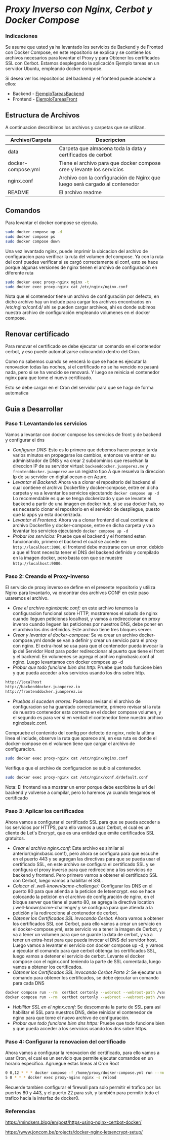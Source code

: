 # _Proxy Inverso con Nginx, Cerbot y Docker Compose_

### Indicaciones
Se asume que usted ya ha levantado los servicios de Backend y de Fronted con Docker Compose, en este repositorio se explica y se contiene los archivos necesarios para levantar el Proxy y para Obtener los certificados SSL con Cerbot.
Estamos desplegando la aplicación Ejemplo tareas en un servidor Ubuntu, empleando docker compose.

Si desea ver los repositorios del backend y el frontend puede acceder a ellos:
- Backend - [EjemploTareasBackend](https://github.com/calderonperaza/ejemplotareasBackEndExpress)
- Frontend - [EjemploTareasFront](https://github.com/calderonperaza/ejemplotareasfrontend)

## Estructura de Archivos

A continuacion describimos los archivos y carpetas que se utilizan.

| Archivo/Carpeta | Descripcion |
| ------ | ------ |
| data | Carpeta que almacena toda la data y certificados de cerbot|
| docker-compose.yml | Tiene el archivo para que docker compose cree y levante los servicios |
| nginx.conf | Archivo con la configuración de Nginx que luego será cargado al contenedor |
| README | El archivo readme |


## Comandos
Para levantar el docker compose se ejecuta.

```sh
sudo docker compose up -d
sudo docker compose ps
sudo docker compose down
```

Una vez levantado nginx, puede imprimir la ubicacion del archivo de configuracion para verificar la ruta del volumen del compose. Ya con la ruta del conf puedes verificar si se cargó correctamente el conf, esto se hace porque algunas versiones de nginx tienen el archivo de configuración en diferente ruta

```sh
sudo docker exec proxy-nginx nginx -t
sudo docker exec proxy-nginx cat /etc/nginx/nginx.conf
```
Nota que el contenedor tiene un archivo de configuración por defecto, en dicho archivo hay un include para cargar los archivos encontrados en /etc/nginx/conf.d/ ahi se pueden cargar archivos, ahi es donde subimos nuestro archivo de configuración empleando volumenes en el docker compose.

## Renovar certificado
Para renovar el certificado se debe ejecutar un comando en el contenedor cerbot, y eso puede automatizarse colocandolo dentro del Cron.

Como no sabemos cuando se vencerá lo que se hace es ejecutar la renovacion todas las noches, si el certificado no se ha vencido no pasará nada, pero si se ha vencido se renovará. Y luego se reinicia el contenedor nginx para que tome el nuevo certificado.


Esto se debe cargar en el Cron del servidor para que se haga de forma automatica

## Guia a Desarrollar

### Paso 1: Levantando los servicios
Vamos a levantar con docker compose los servicios de front y de backend y configurar el dns

- _Configurar DNS:_ Esto es lo primero que debemos hacer porque tarda varios minutos en propagarse los cambios, entonces va entrar en su administrador de DNS y va crear 2 subdominios que resuelvan la direccion IP de su servidor virtual: `backenddocker.juanperez.me` y `frontenddocker.juanperez.me` un registro tipo A que resuelva la direccion Ip de su servidor en digital ocean o en Azure.
- _Levantar el Backend:_ Ahora va a clonar el repositorio del backend el cual contiene el archivo Dockerfile y docker-compose, entre en dicha carpeta y va a levantar los servicios ejecutando `docker compose up -d` Lo recomendable es que se tenga dockerizado y que se levante el backend a partir de una imagen en docker hub, si se usa docker hub, no es necesario clonar el repositorio en el servidor de despliegue, puesto que la apps ya esta dockerizada.
- _Levantar el Frontend:_ Ahora va a clonar frontend el cual contiene el archivo Dockerfile y docker-compose, entre en dicha carpeta y va a levantar los servicios ejecutando `docker compose up -d`
- _Probar los servicios:_ Pruebe que el backend y el frontend esten funcionando, primero el backend el cual se accede en: `http://localhost:3000`, el frontend debe mostrarse con un error, debido a que el front necesita tener el DNS del backend definido y compilado en la imagen docker, pero basta con que se muestre `http://localhost:9080`.

### Paso 2: Creando el Proxy-Inverso
El servicio de proxy inverso se define en el presente repositorio y utiliza Nginx para levantarlo, va encontrar dos archivos CONF en este paso usaremos el archivo.

- _Cree el archivo nginxbasic.conf:_ en este archivo tenemos la configuracion funcional sobre HTTP, mostraremos el saludo de nginx cuando lleguen peticiones localhost, y vamos a redireccionar en proxy inverso cuando lleguen las peticiones por nuestros DNS, debe poner en el archivo los dns definidos. Este archivo tiene tres bloques server.
- _Crear y levantar el docker-compose:_ Se va crear un archivo docker-compose.yml donde se van a definir y crear un servicio para el proxy con nginx. El extra-host se usa para que el contenedor pueda invocar la ip del Servidor Host para poder redireccionar al puerto que tiene el front y el backend. En volumenes se agrega el archivo nginxbasic.conf al nginx. Luego levantamos con docker compose up -d
- _Probar que todo funcione bien dns http:_ Pruebe que todo funcione bien y que pueda acceder a los servicios usando los dns sobre http.
```sh
http://localhost
http://backenddocker.juanperez.io
http://frontenddocker.juanperez.io
```
- _Pruebas si suceden errores:_ Podemos revisar si el archivo de configuracion se ha guardado correctamente, primero revisar si la ruta de nuestro contenedor esta correcta en el docker compose volumen, y el segundo es para ver si en verdad el contenedor tiene nuestro archivo nginxbasic.conf.

Compruebe el contenido del config por defecto de nginx, note la ultima linea el include, observe la ruta que aparece ahi, en esa ruta es donde el docker-compose en el volumen tiene que cargar el archivo de configuracion.
```sh
sudo docker exec proxy-nginx cat /etc/nginx/nginx.conf
```

Verifique que el archivo de configuracion se subio al contenedor.
```sh
sudo docker exec proxy-nginx cat /etc/nginx/conf.d/default.conf
```
Nota: El frontend va a mostrar un error porque debe escribirse la url del backend y volverse a compilar, pero lo haremos ya cuando tengamos el certificado

### Paso 3: Aplicar los certificados

Ahora vamos a configurar el certificado SSL para que se pueda acceder a los servicios por HTTPS, para ello vamos a usar Cerbot, el cual es un cliente de Let's Encrypt, que es una entidad que emite certificados SSL gratuitos.

- _Crear el archivo nginx.conf:_ Este archivo es similar al anterior(nginxbasic.comf), pero ahora se configura para que escuche en el puerto 443 y se agregan las directivas para que se pueda usar el certificado SSL, en este archivo se configura el certificado SSL y se configura el proxy inverso para que redireccione a los servicios de backend y frontend. Pero primero vamos a obtener el certificado SSL con Cerbot, luego vamos a habilitar el SSL.
- _Colocar el .well-known/acme-challenge/:_ Configurar los DNS en el puerto 80 para que atienda a la peticion de letsencrypt. eso se hace colocando la petición en el archivo de configuración de nginx, en el bloque server que tiene el puerto 80, se agrega la directiva location /.well-known/acme-challenge/ y se configura para que atienda a la petición y la redireccione al contenedor de cerbot.
- _Obtener los Certificados SSL invocando Cerbot:_ Ahora vamos a obtener los certificados SSL con Cerbot, para ello vamos a crear un servicio en el docker-compose.yml, este servicio va a tener la imagen de Cerbot, y va a tener un volumen para que se guarde la data de cerbot, y va a tener un extra-host para que pueda invocar el DNS del servidor host. Luego vamos a levantar el servicio con docker compose up -d, y vamos a ejecutar el comando para que cerbot obtenga los certificados SSL, luego vamos a detener el servicio de cerbot. Levante el docker compose con el nginx.conf teniendo la parte de SSL comentada, luego vamos a obtener los certificados. 
- _Obtener los Certificados SSL invocando Cerbot Parte 2:_ Se ejecutar un comando para obtener los certificados, se debe ejecutar un comando para cada DNS
```sh
docker compose run --rm  certbot certonly --webroot --webroot-path /var/www/certbot/ -d backenddocker.juanperez.io
docker compose run --rm  certbot certonly --webroot --webroot-path /var/www/certbot/ -d frontenddocker.juanperez.io
```
- _Habilitar SSL en el nginx.conf:_ Se descomenta la parte de SSL para así habilitar el SSL para nuestros DNS, debe reiniciar el contenedor de nginx para que tome el nuevo archivo de configuración.
- _Probar que todo funcione bien dns https:_ Pruebe que todo funcione bien y que pueda acceder a los servicios usando los dns sobre https.


### Paso 4: Configurar la renovacion del certificado

Ahora vamos a configurar la renovacion del certificado, para ello vamos a usar Cron, el cual es un servicio que permite ejecutar comandos en un horario especifico. Agruegue estas lineas al Cron Root

```sh
0 0,12 * * * docker compose -f /home/proxy/docker-compose.yml run --rm certbot renew
5 0 * * * docker exec proxy-nginx nginx -s reload
```

Recuerde tambien configurar el firewall para solo permitir el trafico por los puertos 80 y 443, y el puerto 22 para ssh, y también para permitir todo el trafico hacia la interfaz de docker0.

### Referencias

https://mindsers.blog/en/post/https-using-nginx-certbot-docker/


https://www.joncom.be/projects/docker-nginx-letsencrypt-setup/
